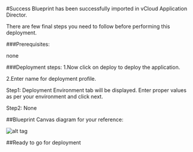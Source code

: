 #Success
Blueprint has been successfully imported in vCloud Application Director. 

There are  few final steps you need to follow before performing this deployment.

###Prerequisites:

none

###Deployment steps:
1.Now click on deploy to deploy the application.

2.Enter name for deployment profile.

Step1: Deployment Environment tab will be displayed. Enter proper values as per your environment and click next.


Step2: None
	
##Blueprint Canvas diagram for your reference: 

![alt tag](https://raw.github.com/vmware-applicationdirector/solutions-import-beta/Jira-5_1-issue-Tracking-FluentSoft-Blueprint-50/Jira-5.1-for-ssue-Tracking-by-Fluent-Soft-Blueprint.png)

##Ready to go for deployment






 








